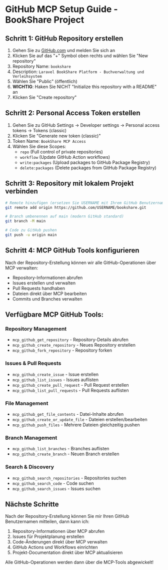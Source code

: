 # GitHub MCP Setup Guide - BookShare Project

## Schritt 1: GitHub Repository erstellen

1. Gehen Sie zu [GitHub.com](https://github.com) und melden Sie sich an
2. Klicken Sie auf das "+" Symbol oben rechts und wählen Sie "New repository"
3. Repository Name: `bookshare`
4. Description: `Laravel BookShare Platform - Buchverwaltung und Verleihsystem`
5. Wählen Sie "Public" (öffentlich)
6. **WICHTIG**: Haken Sie NICHT "Initialize this repository with a README" an
7. Klicken Sie "Create repository"

## Schritt 2: Personal Access Token erstellen

1. Gehen Sie zu GitHub Settings → Developer settings → Personal access tokens → Tokens (classic)
2. Klicken Sie "Generate new token (classic)"
3. Token Name: `BookShare MCP Access`
4. Wählen Sie diese Scopes:
    - `repo` (Full control of private repositories)
    - `workflow` (Update GitHub Action workflows)
    - `write:packages` (Upload packages to GitHub Package Registry)
    - `delete:packages` (Delete packages from GitHub Package Registry)

## Schritt 3: Repository mit lokalem Projekt verbinden

```bash
# Remote hinzufügen (ersetzen Sie USERNAME mit Ihrem GitHub Benutzernamen)
git remote add origin https://github.com/USERNAME/bookshare.git

# Branch umbenennen auf main (modern GitHub standard)
git branch -M main

# Code zu GitHub pushen
git push -u origin main
```

## Schritt 4: MCP GitHub Tools konfigurieren

Nach der Repository-Erstellung können wir alle GitHub-Operationen über MCP verwalten:

-   Repository-Informationen abrufen
-   Issues erstellen und verwalten
-   Pull Requests handhaben
-   Dateien direkt über MCP bearbeiten
-   Commits und Branches verwalten

## Verfügbare MCP GitHub Tools:

### Repository Management

-   `mcp_github_get_repository` - Repository-Details abrufen
-   `mcp_github_create_repository` - Neues Repository erstellen
-   `mcp_github_fork_repository` - Repository forken

### Issues & Pull Requests

-   `mcp_github_create_issue` - Issue erstellen
-   `mcp_github_list_issues` - Issues auflisten
-   `mcp_github_create_pull_request` - Pull Request erstellen
-   `mcp_github_list_pull_requests` - Pull Requests auflisten

### File Management

-   `mcp_github_get_file_contents` - Datei-Inhalte abrufen
-   `mcp_github_create_or_update_file` - Dateien erstellen/bearbeiten
-   `mcp_github_push_files` - Mehrere Dateien gleichzeitig pushen

### Branch Management

-   `mcp_github_list_branches` - Branches auflisten
-   `mcp_github_create_branch` - Neuen Branch erstellen

### Search & Discovery

-   `mcp_github_search_repositories` - Repositories suchen
-   `mcp_github_search_code` - Code suchen
-   `mcp_github_search_issues` - Issues suchen

## Nächste Schritte

Nach der Repository-Erstellung können Sie mir Ihren GitHub Benutzernamen mitteilen, dann kann ich:

1. Repository-Informationen über MCP abrufen
2. Issues für Projektplanung erstellen
3. Code-Änderungen direkt über MCP verwalten
4. GitHub Actions und Workflows einrichten
5. Projekt-Documentation direkt über MCP aktualisieren

Alle GitHub-Operationen werden dann über die MCP-Tools abgewickelt!
